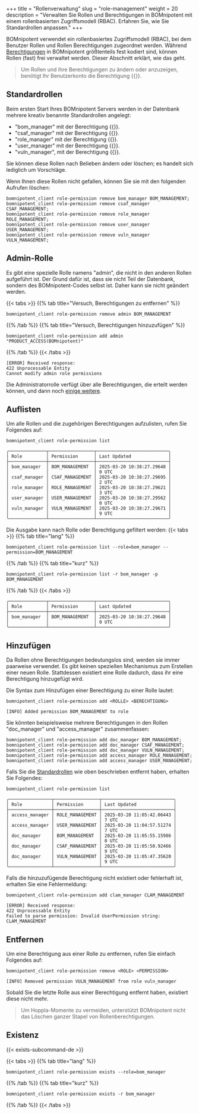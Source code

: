 +++
title = "Rollenverwaltung"
slug = "role-management"
weight = 20
description = "Verwalten Sie Rollen und Berechtigungen in BOMnipotent mit einem rollenbasierten Zugriffsmodell (RBAC). Erfahren Sie, wie Sie Standardrollen anpassen."
+++

BOMnipotent verwendet ein rollenbasiertes Zugriffsmodell (RBAC), bei dem Benutzer Rollen und Rollen Berechtigungen zugeordnet werden. Während [Berechtigungen](/de/client/manager/access-management/permissions/) in BOMnipotent größtenteils fest kodiert sind, können Rollen (fast) frei verwaltet werden. Dieser Abschnitt erklärt, wie das geht.

> Um Rollen und ihre Berechtigungen zu ändern oder anzuzeigen, benötigt Ihr Benutzerkonto die Berechtigung {{<role-management-de>}}.

## Standardrollen

Beim ersten Start Ihres BOMnipotent Servers werden in der Datenbank mehrere kreativ benannte Standardrollen angelegt:
- "bom_manager" mit der Berechtigung {{<bom-management-de>}}.
- "csaf_manager" mit der Berechtigung {{<csaf-management-de>}}.
- "role_manager" mit der Berechtigung {{<role-management-de>}}.
- "user_manager" mit der Berechtigung {{<user-management-de>}}.
- "vuln_manager", mit der Berechtigung {{<vuln-management-de>}}.

Sie können diese Rollen nach Belieben ändern oder löschen; es handelt sich lediglich um Vorschläge.

Wenn Ihnen diese Rollen nicht gefallen, können Sie sie mit den folgenden Aufrufen löschen:
```
bomnipotent_client role-permission remove bom_manager BOM_MANAGEMENT;
bomnipotent_client role-permission remove csaf_manager CSAF_MANAGEMENT;
bomnipotent_client role-permission remove role_manager ROLE_MANAGEMENT;
bomnipotent_client role-permission remove user_manager USER_MANAGEMENT;
bomnipotent_client role-permission remove vuln_manager VULN_MANAGEMENT;
```

## Admin-Rolle

Es gibt eine spezielle Rolle namens "admin", die nicht in den anderen Rollen aufgeführt ist. Der Grund dafür ist, dass sie nicht Teil der Datenbank, sondern des BOMnipotent-Codes selbst ist. Daher kann sie nicht geändert werden.

{{< tabs >}}
{{% tab title="Versuch, Berechtigungen zu entfernen" %}}
```
bomnipotent_client role-permission remove admin BOM_MANAGEMENT
```
{{% /tab %}}
{{% tab title="Versuch, Berechtigungen hinzuzufügen" %}}
```
bomnipotent_client role-permission add admin "PRODUCT_ACCESS(BOMnipotent)"
```
{{% /tab %}}
{{< /tabs >}}

``` {wrap="false" title="Ausgabe"}
[ERROR] Received response:
422 Unprocessable Entity
Cannot modify admin role permissions
```

Die Administratorrolle verfügt über alle Berechtigungen, die erteilt werden können, und dann noch [einige weitere](/de/client/manager/access-management/permissions/#sonderberechtigungen-für-administratoren).

## Auflisten

Um alle Rollen und die zugehörigen Berechtigungen aufzulisten, rufen Sie Folgendes auf:
```
bomnipotent_client role-permission list
```

``` {wrap="false" title="Ausgabe"}
╭──────────────┬─────────────────┬───────────────────────────╮
│ Role         │ Permission      │ Last Updated              │
├──────────────┼─────────────────┼───────────────────────────┤
│ bom_manager  │ BOM_MANAGEMENT  │ 2025-03-20 10:38:27.29648 │
│              │                 │ 0 UTC                     │
│ csaf_manager │ CSAF_MANAGEMENT │ 2025-03-20 10:38:27.29695 │
│              │                 │ 2 UTC                     │
│ role_manager │ ROLE_MANAGEMENT │ 2025-03-20 10:38:27.29621 │
│              │                 │ 3 UTC                     │
│ user_manager │ USER_MANAGEMENT │ 2025-03-20 10:38:27.29562 │
│              │                 │ 0 UTC                     │
│ vuln_manager │ VULN_MANAGEMENT │ 2025-03-20 10:38:27.29671 │
│              │                 │ 9 UTC                     │
╰──────────────┴─────────────────┴───────────────────────────╯
```

Die Ausgabe kann nach Rolle oder Berechtigung gefiltert werden:
{{< tabs >}}
{{% tab title="lang" %}}
```
bomnipotent_client role-permission list --role=bom_manager --permission=BOM_MANAGEMENT
```
{{% /tab %}}
{{% tab title="kurz" %}}
```
bomnipotent_client role-permission list -r bom_manager -p BOM_MANAGEMENT
```
{{% /tab %}}
{{< /tabs >}}
``` {wrap="false" title="Ausgabe"}
╭──────────────┬─────────────────┬───────────────────────────╮
│ Role         │ Permission      │ Last Updated              │
├──────────────┼─────────────────┼───────────────────────────┤
│ bom_manager  │ BOM_MANAGEMENT  │ 2025-03-20 10:38:27.29648 │
│              │                 │ 0 UTC                     │
╰──────────────┴─────────────────┴───────────────────────────╯
```

## Hinzufügen

Da Rollen ohne Berechtigungen bedeutungslos sind, werden sie immer paarweise verwendet. Es gibt keinen speziellen Mechanismus zum Erstellen einer neuen Rolle. Stattdessen existiert eine Rolle dadurch, dass ihr eine Berechtigung hinzugefügt wird.

Die Syntax zum Hinzufügen einer Berechtigung zu einer Rolle lautet:
```
bomnipotent_client role-permission add <ROLLE> <BERECHTIGUNG>
```
``` {wrap="false" title="Ausgabe"}
[INFO] Added permission BOM_MANAGEMENT to role
```

Sie könnten beispielsweise mehrere Berechtigungen in den Rollen "doc_manager" und "access_manager" zusammenfassen:
```
bomnipotent_client role-permission add doc_manager BOM_MANAGEMENT;
bomnipotent_client role-permission add doc_manager CSAF_MANAGEMENT;
bomnipotent_client role-permission add doc_manager VULN_MANAGEMENT;
bomnipotent_client role-permission add access_manager ROLE_MANAGEMENT;
bomnipotent_client role-permission add access_manager USER_MANAGEMENT;
```

Falls Sie die [Standardrollen](#standardrollen) wie oben beschrieben entfernt haben, erhalten Sie Folgendes:
```
bomnipotent_client role-permission list
```
``` {wrap="false" title="Ausgabe"}
╭────────────────┬─────────────────┬───────────────────────────╮
│ Role           │ Permission      │ Last Updated              │
├────────────────┼─────────────────┼───────────────────────────┤
│ access_manager │ ROLE_MANAGEMENT │ 2025-03-20 11:05:42.06443 │
│                │                 │ 7 UTC                     │
│ access_manager │ USER_MANAGEMENT │ 2025-03-20 11:04:57.51274 │
│                │                 │ 7 UTC                     │
│ doc_manager    │ BOM_MANAGEMENT  │ 2025-03-20 11:05:55.15986 │
│                │                 │ 0 UTC                     │
│ doc_manager    │ CSAF_MANAGEMENT │ 2025-03-20 11:05:50.92466 │
│                │                 │ 9 UTC                     │
│ doc_manager    │ VULN_MANAGEMENT │ 2025-03-20 11:05:47.35620 │
│                │                 │ 9 UTC                     │
╰────────────────┴─────────────────┴───────────────────────────╯
```

Falls die hinzuzufügende Berechtigung nicht existiert oder fehlerhaft ist, erhalten Sie eine Fehlermeldung:
```
bomnipotent_client role-permission add clam_manager CLAM_MANAGEMENT
```
``` {wrap="false" title="Ausgabe"}
[ERROR] Received response:
422 Unprocessable Entity
Failed to parse permission: Invalid UserPermission string: CLAM_MANAGEMENT
```

## Entfernen

Um eine Berechtigung aus einer Rolle zu entfernen, rufen Sie einfach Folgendes auf:
```
bomnipotent_client role-permission remove <ROLE> <PERMISSION>
```
``` {wrap="false" title="Ausgabe"}
[INFO] Removed permission VULN_MANAGEMENT from role vuln_manager
```

Sobald Sie die letzte Rolle aus einer Berechtigung entfernt haben, existiert diese nicht mehr.

> Um Hoppla-Momente zu vermeiden, unterstützt BOMnipotent nicht das Löschen ganzer Stapel von Rollenberechtigungen.

## Existenz

{{< exists-subcommand-de >}}

{{< tabs >}}
{{% tab title="lang" %}}
```
bomnipotent_client role-permission exists --role=bom_manager
```
{{% /tab %}}
{{% tab title="kurz" %}}
```
bomnipotent_client role-permission exists -r bom_manager
```
{{% /tab %}}
{{< /tabs >}}
